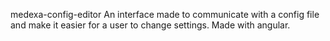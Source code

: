 medexa-config-editor
An interface made to communicate with a config file and make it easier for a user to change settings. Made with angular.
